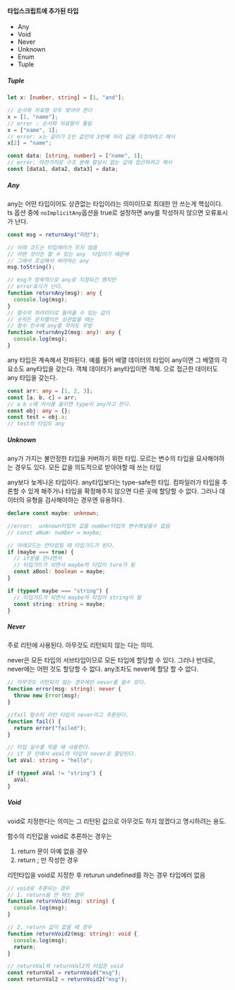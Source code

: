#### 타입스크립트에 추가된 타입

- Any
- Void
- Never
- Unknown
- Enum
- Tuple

##### Tuple

```ts
let x: [number, string] = [1, "and"];

// 순서와 자료형 모두 맞아야 한다
x = [1, "name"];
// error : 순서와 자료형이 틀림
x = ["name", 1];
// error: x는 길이가 2인 값인데 3번째 자리 값을 지정하려고 해서
x[2] = "name";

const data: [string, number] = ["name", 1];
// error: 마찬가지로 구조 분해 할당시 없는 값에 접근하려고 해서
const [data1, data2, data3] = data;
```

##### Any

any는 어떤 타입이어도 상관없는 타입이라는 의미이므로 최대한 안 쓰는게 핵심이다. ts 옵션 중에 `noImplicitAny`옵션을 true로 설정하면 any를 작성하지 않으면 오류표시가 난다.

```ts
const msg = returnAny("리턴");

// 아래 코드는 타입에러가 뜨지 않음
// 어떤 것이든 할 수 있는 any  타입이기 때문에
// 그래서 조심해서 써야하는 any
msg.toString();

// msg가 암묵적으로 any로 지정되긴 했지만
// error표시가 난다.
function returnAny(msg): any {
  console.log(msg);
}
// 함수의 파라미터로 들어올 수 있는 값이
// 숫자든 문자열이든 상관없을 때는
// 함수 인수에 any를 적어도 무방
function returnAny2(msg: any): any {
  console.log(msg);
}
```

any 타입은 계속해서 전파된다. 예를 들어 배열 데이터의 타입이 any이면 그 배열의 각 요소도 any타입을 갖는다. 객체 데이터가 any타입이면 객체. 으로 접근한 데이터도 any 타입을 갖는다.

```ts
const arr: any = [1, 2, 3];
const [a, b, c] = arr;
// a b c에 커서를 올리면 type이 any라고 뜬다.
const obj: any = {};
const test = obj.a;
// test의 타입도 any
```

##### Unknown

any가 가지는 불안정한 타입을 커버하기 위한 타입. 모르는 변수의 타입을 묘사해야하는 경우도 있다. 모든 값을 의도적으로 받아야할 때 쓰는 타입

any보다 늦게나온 타입이다. any타입보다는 type-safe한 타입. 컴파일러가 타입을 추론할 수 있게 해주거나 타입을 확정해주지 않으면 다른 곳에 할당할 수 없다. 그러나 데이터의 유형을 검사해야하는 경우엔 유용하다.

```ts
declare const maybe: unknown;

//error:  unknown타입의 값을 number타입의 변수에넣을수 없음
// const aNum: number = maybe;

// 아래코드는 런타임일 때 타입가드가 된다.
if (maybe === true) {
  // if문을 만나면서
  // 타입가드가 되면서 maybe의 타입이 ture가 됨
  const aBool: boolean = maybe;
}

if (typeof maybe === "string") {
  // 타입가드가 되면서 maybe의 타입이 string이 됨
  const string: string = maybe;
}
```

##### Never

주로 리턴에 사용된다. 아무것도 리턴되지 않는 다는 의미.

never은 모든 타입의 서브타입이므로 모든 타입에 할당할 수 있다. 그러나 반대로, never에는 어떤 것도 할당할 수 없다. any조차도 never에 할당 할 수 없다.

```ts
// 아무것도 리턴되지 않는 경우에만 never를 쓸수 있다.
function error(msg: string): never {
  throw new Error(msg);
}

//fail 함수의 리턴 타입이 never라고 추론된다.
function fail() {
  return error("failed");
}

// 타입 실수를 막을 때 사용한다.
// if 문 안에서 aVal의 타입이 never로 할당된다.
let aVal: string = "hello";

if (typeof aVal != "string") {
  aVal;
}
```

##### Void

void로 지정한다는 의미는 그 리턴된 값으로 아무것도 하지 않겠다고 명시하려는 용도.

함수의 리턴값을 void로 추론하는 경우는

1. return 문이 아예 없을 경우
2. return ; 만 작성한 경우

리턴타입을 void로 지정한 후 returun undefined를 하는 경우 타입에러 없음

```ts
// void로 추론되는 경우
// 1. return을 안 하는 경우
function returnVoid(msg: string) {
  console.log(msg);
}

// 2. return 값이 없을 때 경우
function returnVoid2(msg: string): void {
  console.log(msg);
  return;
}

// returnVal와 returnVal2의 타입은 void
const returnVal = returnVoid("msg");
const returnVal2 = returnVoid2("msg");
```
